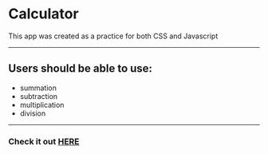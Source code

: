 # Calculator

This app was created as a practice for both CSS and Javascript

---

## Users should be able to use:

- summation
- subtraction
- multiplication
- division

---

### Check it out [HERE](https://bas-shiekh.github.io/Calculator/)